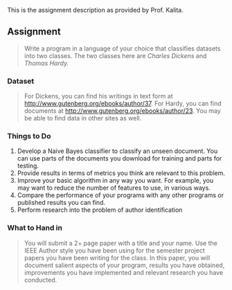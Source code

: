 This is the assignment description as provided by Prof. Kalita.

## Assignment
 > Write a program in a language of your choice that classifies datasets into two classes. The two classes
here are _Charles Dickens_ and _Thomas Hardy._

### Dataset
 > For Dickens, you can find his writings in text form at http://www.gutenberg.org/ebooks/author/37.
For Hardy, you can find documents at http://www.gutenberg.org/ebooks/author/23. You may be
able to find data in other sites as well.

### Things to Do
 1. Develop a Naive Bayes classifier to classify an unseen document. You can use parts of the
documents you download for training and parts for testing.
 2. Provide results in terms of metrics you think are relevant to this problem.
 3. Improve your basic algorithm in any way you want. For example, you may want to reduce the
 number of features to use, in various ways.
 4. Compare the performance of your programs with any other programs or published results you
 can find.
 5. Perform research into the problem of author identification

### What to Hand in
 > You will submit a 2+ page paper with a title and your name. Use the IEEE Author style you have
been using for the semester project papers you have been writing for the class. In this paper, you
will document salient aspects of your program, results you have obtained, improvements you have
implemented and relevant research you have conducted.
